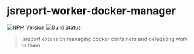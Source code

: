 # jsreport-worker-docker-manager
[![NPM Version](http://img.shields.io/npm/v/jsreport-worker-docker-manager.svg?style=flat-square)](https://npmjs.com/package/jsreport-worker-docker-manager)
[![Build Status](https://travis-ci.org/jsreport/jsreport-worker-docker-manager.png?branch=master)](https://travis-ci.org/jsreport/jsreport-worker-docker-manager)

> jsreport extension managing docker containers and delegating work to them
